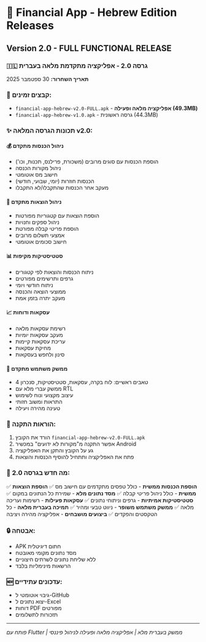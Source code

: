 # 📱 Financial App - Hebrew Edition Releases

## Version 2.0 - FULL FUNCTIONAL RELEASE

### 🇮🇱 גרסה 2.0 - אפליקציה מתקדמת מלאה בעברית

**תאריך השחרור:** 30 ספטמבר 2025

### 📁 קבצים זמינים:
- `financial-app-hebrew-v2.0-FULL.apk` - **אפליקציה מלאה ופעילה (49.3MB)**
- `financial-app-hebrew-v1.0.apk` - גרסה ראשונית (44.3MB)

### ✨ תכונות הגרסה המלאה v2.0:

#### 💰 **ניהול הכנסות מתקדם**
- הוספת הכנסות עם סוגים מרובים (משכורת, פרילנס, תכנות, וכו')
- ניהול מקורות הכנסה
- חישוב מס אוטומטי
- הכנסות חוזרות (יומי, שבועי, חודשי)
- מעקב אחר הכנסות שהתקבלו/לא התקבלו

#### 🛒 **ניהול הוצאות מתקדם**
- הוספת הוצאות עם קטגוריות מפורטות
- ניהול ספקים וחנויות
- הוספת פריטי קבלה מפורטת
- אמצעי תשלום מרובים
- חישוב סכומים אוטומטי

#### 📊 **סטטיסטיקות מקיפות**
- ניתוח הכנסות והוצאות לפי קטגורים
- גרפים ותרשימים מפורטים
- ניתוח חודשי ויומי
- ממוצעי הוצאה והכנסה
- מעקב יתרה בזמן אמת

#### 📈 **עסקאות ודוחות**
- רשימת עסקאות מלאה
- מעקב עסקאות יומיות
- עריכת עסקאות קיימות
- מחיקת עסקאות
- סינון ולחפש בעסקאות

#### 🎯 **ממשק משתמש מתקדם**
- 4 טאבים ראשיים: לוח בקרה, עסקאות, סטטיסטיקות, סנכרון
- ממשק עברי מלא עם RTL
- עיצוב מקצועי ונוח לשימוש
- התראות ומשוב חזותי
- טעינה מהירה ויעילה

### 📲 הוראות התקנה:
1. הורד את הקובץ `financial-app-hebrew-v2.0-FULL.apk`
2. אפשר התקנה מ"מקורות לא ידועים" במכשיר Android
3. גע על הקובץ והתקן את האפליקציה
4. פתח את האפליקציה ותתחיל להוסיף הכנסות והוצאות

### 🚀 מה חדש בגרסה 2.0:
✅ **הוספת הכנסות ממשית** - כולל טפסים מתקדמים עם חישוב מס
✅ **הוספת הוצאות ממשית** - כולל ניהול פריטי קבלה
✅ **מסד נתונים מלא** - שמירת כל הנתונים במקום
✅ **סטטיסטיקות אמיתיות** - גרפים וניתוחי נתונים
✅ **עסקאות פעילות** - רשימות ועריכה מלאה
✅ **ממשק משתמש משופר** - ניווט טבעי ומהיר
✅ **תמיכה בעברית מלאה** - כל הטקסטים והפקדים
✅ **ביצועים מושבחים** - אפליקציה מהירה ויציבה

### 🔒 אבטחה:
- APK חתום דיגיטלית
- מסד נתונים מקומי מאובטח
- ללא שליחת נתונים לשרתים חיצוניים
- הרשאות מינימליות בלבד

### 🆕 עדכונים עתידיים:
- גיבוי אוטומטי ל-GitHub
- יצוא נתונים ל-Excel
- דוחות PDF מפורטים
- תזכורות לתשלומים

---
*פותח עם Flutter | ממשק בעברית מלא | אפליקציה מלאה ופעילה לניהול פיננסי*